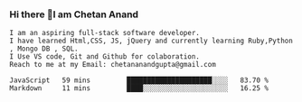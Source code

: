 ### Hi there 👋I am Chetan Anand
    I am an aspiring full-stack software developer.
    I have learned Html,CSS, JS, jQuery and currently learning Ruby,Python , Mongo DB , SQL.
    I Use VS code, Git and Github for colaboration.
    Reach to me at my Email: chetananandgupta@gmail.com

<!--
**chetan2088/chetan2088** is a ✨ _special_ ✨ repository because its `README.md` (this file) appears on your GitHub profile.

Here are some ideas to get you started:

- 🔭 I’m currently working on ...Html, CSS, Javascript, jQuery
- 🌱 I’m currently learning ...Python, Postman, Ruby, SQL, mongo, linux and many more.
- 👯 I’m looking to collaborate on ...Git, GitHub , VS code
- 🤔 I’m looking for help with ...My team 
- 💬 Ask me about ...anything, ready to contribute the max as per my limited knowledge and skills
- 📫 How to reach me: ...email at chetanguptasarai@gmail.com, or create a PR at this repository
- 😄 Pronouns: ...
- ⚡ Fun fact: ...meditation
--><!--START_SECTION:waka-->
```text
JavaScript   59 mins         █████████████████████░░░░   83.70 % 
Markdown     11 mins         ████░░░░░░░░░░░░░░░░░░░░░   16.25 % 
```
<!--END_SECTION:waka-->

